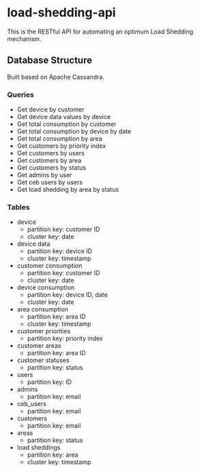 # load-shedding-api
This is the RESTful API for automating an optimum Load Shedding mechanism.

## Database Structure

Built based on Apache Cassandra.

### Queries
- Get device by customer
- Get device data values by device
- Get total consumption by customer
- Get total consumption by device by date
- Get total consumption by area
- Get customers by priority index
- Get customers by users
- Get customers by area
- Get customers by status
- Get admins by user
- Get ceb users by users
- Get load shedding by area by status

### Tables
- device
  * partition key: customer ID
  * cluster key: date
- device data
  * partition key: device ID
  * cluster key: timestamp
- customer consumption
  * partition key: customer ID
  * cluster key: date
- device consumption
  * partition key: device ID, date
  * cluster key: date
- area consumption
  * partition key: area ID
  * cluster key: timestamp
- customer priorities
  * partition key: priority index
- customer areas
  * partition key: area ID
- customer statuses
  * partition key: status
- users
  * partition key: ID
- admins
  * partition key: email
- ceb_users
  * partition key: email
- customers
  * partition key: email
- areas
  * partition key: status
- load sheddings
  * partition key: area
  * cluster key: timestamp

